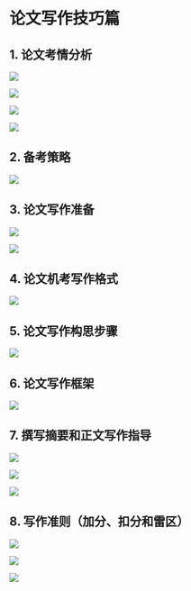 # 论文写作技巧篇

## 1. 论文考情分析

![](https://gitee.com/YunboCheng/image-bad/raw/master/imgs/202508061357775.png)

![](https://gitee.com/YunboCheng/image-bad/raw/master/imgs/202508061357484.png)

![](https://gitee.com/YunboCheng/image-bad/raw/master/imgs/202508061358557.png)

![](https://gitee.com/YunboCheng/image-bad/raw/master/imgs/202508061358050.png)



## 2. 备考策略

![](https://gitee.com/YunboCheng/image-bad/raw/master/imgs/202508061406695.png)



## 3. 论文写作准备

![](https://gitee.com/YunboCheng/image-bad/raw/master/imgs/202508061410072.png)

![](https://gitee.com/YunboCheng/image-bad/raw/master/imgs/202508061411542.png)

## 4. 论文机考写作格式

![](https://gitee.com/YunboCheng/image-bad/raw/master/imgs/202508061434217.png)



## 5. 论文写作构思步骤

![](https://gitee.com/YunboCheng/image-bad/raw/master/imgs/202508061441802.png)



## 6. 论文写作框架

![](https://gitee.com/YunboCheng/image-bad/raw/master/imgs/202508061450198.png)



## 7. 撰写摘要和正文写作指导

![](https://gitee.com/YunboCheng/image-bad/raw/master/imgs/202508061459965.png)

![](https://gitee.com/YunboCheng/image-bad/raw/master/imgs/202508061505810.png)

![](https://gitee.com/YunboCheng/image-bad/raw/master/imgs/202508061508365.png)

## 8. 写作准则（加分、扣分和雷区）

![](https://gitee.com/YunboCheng/image-bad/raw/master/imgs/202508061510631.png)

![](https://gitee.com/YunboCheng/image-bad/raw/master/imgs/202508061511809.png)

![](https://gitee.com/YunboCheng/image-bad/raw/master/imgs/202508061513988.png)

